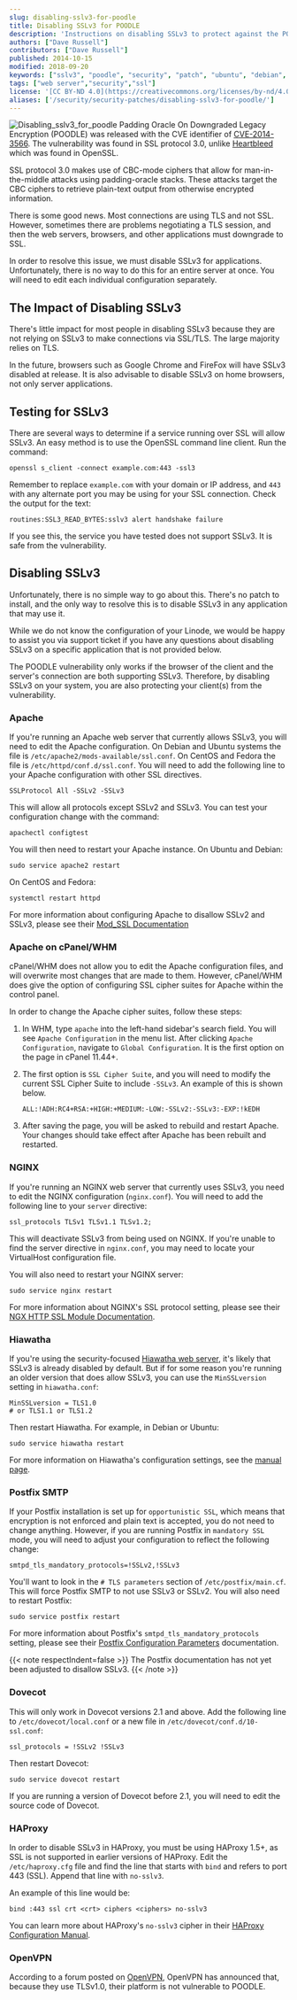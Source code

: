 ```yaml
---
slug: disabling-sslv3-for-poodle
title: Disabling SSLv3 for POODLE
description: 'Instructions on disabling SSLv3 to protect against the POODLE vulnerability'
authors: ["Dave Russell"]
contributors: ["Dave Russell"]
published: 2014-10-15
modified: 2018-09-20
keywords: ["sslv3", "poodle", "security", "patch", "ubuntu", "debian", "centos", "fedora"]
tags: ["web server","security","ssl"]
license: '[CC BY-ND 4.0](https://creativecommons.org/licenses/by-nd/4.0)'
aliases: ['/security/security-patches/disabling-sslv3-for-poodle/']
---
```


![Disabling_sslv3_for_poodle](Disabling_SSLv3_for_POODLE_smg.jpg)
Padding Oracle On Downgraded Legacy Encryption (POODLE) was released with the CVE identifier of [CVE-2014-3566](http://web.nvd.nist.gov/view/vuln/detail?vulnId=CVE-2014-3566). The vulnerability was found in SSL protocol 3.0, unlike [Heartbleed](/docs/guides/patching-openssl-for-the-heartbleed-vulnerability/) which was found in OpenSSL.

SSL protocol 3.0 makes use of CBC-mode ciphers that allow for man-in-the-middle attacks using padding-oracle stacks. These attacks target the CBC ciphers to retrieve plain-text output from otherwise encrypted information.

There is some good news. Most connections are using TLS and not SSL. However, sometimes there are problems negotiating a TLS session, and then the web servers, browsers, and other applications must downgrade to SSL.

In order to resolve this issue, we must disable SSLv3 for applications. Unfortunately, there is no way to do this for an entire server at once. You will need to edit each individual configuration separately.


## The Impact of Disabling SSLv3

There's little impact for most people in disabling SSLv3 because they are not relying on SSLv3 to make connections via SSL/TLS. The large majority relies on TLS.

In the future, browsers such as Google Chrome and FireFox will have SSLv3 disabled at release. It is also advisable to disable SSLv3 on home browsers, not only server applications.

## Testing for SSLv3

There are several ways to determine if a service running over SSL will allow SSLv3. An easy method is to use the OpenSSL command line client. Run the command:

    openssl s_client -connect example.com:443 -ssl3

Remember to replace `example.com` with your domain or IP address, and `443` with any alternate port you may be using for your SSL connection. Check the output for the text:

    routines:SSL3_READ_BYTES:sslv3 alert handshake failure

If you see this, the service you have tested does not support SSLv3. It is safe from the vulnerability.

## Disabling SSLv3

Unfortunately, there is no simple way to go about this. There's no patch to install, and the only way to resolve this is to disable SSLv3 in any application that may use it.

While we do not know the configuration of your Linode, we would be happy to assist you via support ticket if you have any questions about disabling SSLv3 on a specific application that is not provided below.

The POODLE vulnerability only works if the browser of the client and the server's connection are both supporting SSLv3. Therefore, by disabling SSLv3 on your system, you are also protecting your client(s) from the vulnerability.

### Apache

If you're running an Apache web server that currently allows SSLv3, you will need to edit the Apache configuration. On Debian and Ubuntu systems the file is `/etc/apache2/mods-available/ssl.conf`. On CentOS and Fedora the file is `/etc/httpd/conf.d/ssl.conf`. You will need to add the following line to your Apache configuration with other SSL directives.

    SSLProtocol All -SSLv2 -SSLv3

This will allow all protocols except SSLv2 and SSLv3. You can test your configuration change with the command:

    apachectl configtest

 You will then need to restart your Apache instance. On Ubuntu and Debian:

    sudo service apache2 restart

On CentOS and Fedora:

    systemctl restart httpd

For more information about configuring Apache to disallow SSLv2 and SSLv3, please see their [Mod_SSL Documentation](https://httpd.apache.org/docs/2.2/mod/mod_ssl.html#sslprotocol)

### Apache on cPanel/WHM

cPanel/WHM does not allow you to edit the Apache configuration files, and will overwrite most changes that are made to them. However, cPanel/WHM does give the option of configuring SSL cipher suites for Apache within the control panel.

In order to change the Apache cipher suites, follow these steps:

1.  In WHM, type `apache` into the left-hand sidebar's search field. You will see `Apache Configuration` in the menu list. After clicking `Apache Configuration`, navigate to `Global Configuration`. It is the first option on the page in cPanel 11.44+.

2.  The first option is `SSL Cipher Suite`, and you will need to modify the current SSL Cipher Suite to include `-SSLv3`. An example of this is shown below.

        ALL:!ADH:RC4+RSA:+HIGH:+MEDIUM:-LOW:-SSLv2:-SSLv3:-EXP:!kEDH

3.  After saving the page, you will be asked to rebuild and restart Apache. Your changes should take effect after Apache has been rebuilt and restarted.

### NGINX

If you're running an NGINX web server that currently uses SSLv3, you need to edit the NGINX configuration (`nginx.conf`). You will need to add the following line to your `server` directive:

    ssl_protocols TLSv1 TLSv1.1 TLSv1.2;

This will deactivate SSLv3 from being used on NGINX. If you're unable to find the server directive in `nginx.conf`, you may need to locate your VirtualHost configuration file.

You will also need to restart your NGINX server:

    sudo service nginx restart

For more information about NGINX's SSL protocol setting, please see their [NGX HTTP SSL Module Documentation](http://nginx.org/en/docs/http/ngx_http_ssl_module.html#ssl_protocols).

### Hiawatha

If you're using the security-focused [Hiawatha web server](https://www.hiawatha-webserver.org/), it's likely that SSLv3 is already disabled by default. But if for some reason you're running an older version that does allow SSLv3, you can use the `MinSSLversion` setting in `hiawatha.conf`:

    MinSSLversion = TLS1.0
    # or TLS1.1 or TLS1.2

Then restart Hiawatha. For example, in Debian or Ubuntu:

    sudo service hiawatha restart

For more information on Hiawatha's configuration settings, see the [manual page](https://www.hiawatha-webserver.org/manpages).

### Postfix SMTP

If your Postfix installation is set up for `opportunistic SSL`, which means that encryption is not enforced and plain text is accepted, you do not need to change anything. However, if you are running Postfix in `mandatory SSL` mode, you will need to adjust your configuration to reflect the following change:

    smtpd_tls_mandatory_protocols=!SSLv2,!SSLv3

You'll want to look in the `# TLS parameters` section of `/etc/postfix/main.cf`. This will force Postfix SMTP to not use SSLv3 or SSLv2. You will also need to restart Postfix:

    sudo service postfix restart

For more information about Postfix's `smtpd_tls_mandatory_protocols` setting, please see their [Postfix Configuration Parameters](http://www.postfix.org/postconf.5.html#smtpd_tls_mandatory_protocols) documentation.

{{< note respectIndent=false >}}
The Postfix documentation has not yet been adjusted to disallow SSLv3.
{{< /note >}}

### Dovecot

This will only work in Dovecot versions 2.1 and above. Add the following line to `/etc/dovecot/local.conf` or a new file in `/etc/dovecot/conf.d/10-ssl.conf`:

    ssl_protocols = !SSLv2 !SSLv3

Then restart Dovecot:

    sudo service dovecot restart

If you are running a version of Dovecot before 2.1, you will need to edit the source code of Dovecot.

### HAProxy

In order to disable SSLv3 in HAProxy, you must be using HAProxy 1.5+, as SSL is not supported in earlier versions of HAProxy. Edit the `/etc/haproxy.cfg` file and find the line that starts with `bind` and refers to port 443 (SSL). Append that line with `no-sslv3`.

An example of this line would be:

    bind :443 ssl crt <crt> ciphers <ciphers> no-sslv3

You can learn more about HAProxy's `no-sslv3` cipher in their [HAProxy Configuration Manual](https://cbonte.github.io/haproxy-dconv/configuration-1.5.html#5.1-no-sslv3).

### OpenVPN

According to a forum posted on [OpenVPN](https://forums.openvpn.net/topic17268.html), OpenVPN has announced that, because they use TLSv1.0, their platform is not vulnerable to POODLE.

